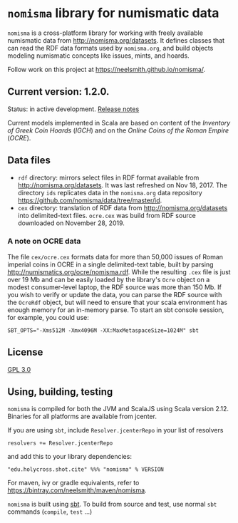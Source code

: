 # `nomisma` library for numismatic data

`nomisma` is a cross-platform library for working with freely available numismatic data from <http://nomisma.org/datasets>.  It defines classes that can read the RDF data formats used by `nomisma.org`, and build objects modeling numismatic concepts like issues, mints, and hoards.  

Follow work on this project at <https://neelsmith.github.io/nomisma/>.


## Current version: **1.2.0**.

Status: in active development. [Release notes](releases.md)

Current models implemented in Scala are based on content of the *Inventory of Greek Coin Hoards* (*IGCH*) and on the *Online Coins of the Roman Empire* (*OCRE*).

## Data files


- `rdf` directory:  mirrors select files in RDF format available from <http://nomisma.org/datasets>.   It was last refreshed on Nov 18, 2017. The directory `ids` replicates data in the `nomisma.org` data repository <https://github.com/nomisma/data/tree/master/id>.
- `cex` directory: translation of RDF data from <http://nomisma.org/datasets> into delimited-text files.  `ocre.cex` was build from RDF source downloaded on November 28, 2019.


### A note on OCRE data

The file `cex/ocre.cex` formats data for more than 50,000 issues of Roman imperial coins in OCRE in a single delimited-text table, built by parsing <http://numismatics.org/ocre/nomisma.rdf>. While the resulting `.cex` file is just over 19 Mb and can be easily loaded by the library's `Ocre` object on a modest consumer-level laptop, the RDF source was more than 150 Mb. If you wish to verify or update the data, you can parse the RDF source with the `OcreRdf` object, but will need to ensure that your scala environment has enough memory for an in-memory parse. To start an sbt console session, for example, you could use:

    SBT_OPTS="-Xms512M -Xmx4096M -XX:MaxMetaspaceSize=1024M" sbt


## License

[GPL 3.0](https://opensource.org/licenses/gpl-3.0.html)

## Using, building, testing

`nomisma` is compiled for both the JVM and ScalaJS using Scala version 2.12.  Binaries for all platforms are available from jcenter.

If you are using `sbt`, include `Resolver.jcenterRepo` in your list of resolvers

    resolvers += Resolver.jcenterRepo

and add this to your library dependencies:

    "edu.holycross.shot.cite" %%% "nomisma" % VERSION


For maven, ivy or gradle equivalents, refer to <https://bintray.com/neelsmith/maven/nomisma>.

`nomisma` is built using [sbt](http://www.scala-sbt.org/). To build from source and test, use normal `sbt` commands (`compile`, `test` ...)
